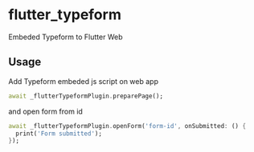 # flutter_typeform

Embeded Typeform to Flutter Web



## Usage

Add Typeform embeded js script on web app

```dart
await _flutterTypeformPlugin.preparePage();
```


and open form from id

```dart
await _flutterTypeformPlugin.openForm('form-id', onSubmitted: () {
  print('Form submitted');
});
```